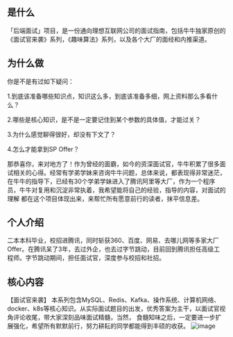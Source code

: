 

## 是什么
「后端面试」项目，是一份通向理想互联网公司的面试指南，包括牛牛独家原创的《面试官来袭》系列，《趣味算法》系列，以及各个大厂的面经和内推渠道。

## 为什么做
你是不是有过如下疑问：

1.到底该准备哪些知识点，知识这么多，到底该准备多细，网上资料那么多看什么？

2.哪些是核心知识，是不是一定要记住到某个参数的具体值，才能过关？

3.为什么感觉聊得很好，却没有下文了？

4.怎么才能拿到SP Offer？

那恭喜你，来对地方了！作为曾经的面霸，如今的资深面试官，牛牛积累了很多面试相关的心得。经常有学弟学妹来咨询牛牛问题，总体来说，都表现得非常迷茫，
在牛牛的指导下，已经有30个学弟学妹进入了腾讯阿里等大厂，作为一个程序员，牛牛对复用和沉淀非常执着，我希望能将自己的经验，指导的内容，对面试的理解
都在这个项目体现出来，来帮忙所有愿意前行的读者，抹平信息差。

## 个人介绍
二本本科毕业，校招进腾讯，同时斩获360、百度、网易、去哪儿网等多家大厂Offer。在腾讯呆了3年，去过外企，也去过字节跳动，目前回到腾讯担任高级工程师。字节跳动期间，担任面试官，深度参与校招和社招。

## 核心内容
【面试官来袭】
本系列包含MySQL、Redis、Kafka、操作系统、计算机网络、docker、k8s等核心知识。从实际面试题目的出发，优秀答案为主干，以面试官视角评论收尾，带大家深刻品味面试精髓，当然，
食髓知味之后，一定要进一步扩展强化，希望所有默默前行，努力耕耘的同学都能得到丰硕的收获。
![image](https://user-images.githubusercontent.com/83523072/137864798-26a05f59-af55-4e3a-8533-112d3bfc5575.png)









